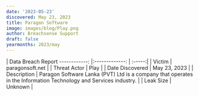 ```yaml
---
date: '2023-05-23'
discovered: May 23, 2023
title: Paragon Software
image: images/blog/Play.png
author: Breachsense Support
draft: false
yearmonths: 2023/may
---
```



| Data Breach Report
------------:     |:-------------:    | :-----:|
| Victim      | paragonsoft.net      | 
| Threat Actor      | Play      | 
| Date Discovered      | May 23, 2023      | 
| Description      | Paragon Software Lanka (PVT) Ltd is a company that operates in the Information Technology and Services industry.      | 
| Leak Size      | Unknown      | 

